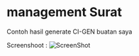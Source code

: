 management Surat
======
Contoh hasil generate CI-GEN buatan saya


Screenshoot :
![ScreenShot](https://raw.github.com/brainlabs/surat/master/surat.png)



